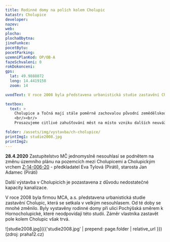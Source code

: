 ```yaml
---
title: Rodinné domy na polích kolem Cholupic
katastr: Cholupice
developer:
nazev:
web:
plocha:
plochaObytna:
jineFunkce:
pocetBytu:
pocetParking:
uzemniPlanKod: OP/OB-A
fazeSchvaleni: 0
rokDokonceni:
gps:
  lat: 49.9888072
  long: 14.4419158
  zoom: 14

uvodText: V roce 2008 byla představena urbanistická studie zastavění Cholupic

textbox:
  text: >
    Cholupice a Točná mají stále poměrně zachovalou původní zemědělskou krajinu, což je na území Prahy stále vzácnější jev. Neustálé rozšiřování těchto sídel by zcela narušila nezaměnitelný krajinný ráz. V blízkosti Cholupic se nachází vyhlášený Přírodní park Modřanská rokle – Cholupice. Mezi prvotní důvody jeho vyhlášení bylo právě zachování a trvalé chránění území pro jeho přírodovědné, krajinné a estetické hodnoty.
    <br/><br/>
    Prosazujeme citlivé zahušťování měst na místo vzniku dalších neuvážených suburbií na jeho okraji. Vlivem fragmentace této oblasti dopravou má zdejší zvěř čím dál tím větší problémy s migrací na jednotlivá stanoviště. Na velké procento uhynulé zvěře způsobené právě automobilovou dopravou upozorňují též někteří členové místního mysliveckého sdružení.

folder: /assets/img/vystavba/ch-cholupice/
printImg1: studie2008.jpg
printImg2:
---
```



**28.4.2020** Zastupitelstvo MČ jednomyslně nesouhlasí se podnětem na změnu územního plánu na pozemcích mezi Cholupicemi a Cholupickým vrchem [Z-14-006-20](https://www.praha12.cz/assets/File.ashx?id_org=80112&id_dokumenty=76537) - předkladatel Eva Tylová (Piráti), starosta Jan Adamec (Piráti)

Další výstavba v Cholupicích je pozastavena z důvodu nedostatečné kapacity kanalizace.

V roce 2008 byla firmou MCA, a.s. představena urbanistická studie zastavění Cholupic, která se setkala v velkým nesouhlasem. Od té doby se mnohé změnilo. Byly vystavěny rodinné domy při ulici Pochýšská směrem k Hornocholupické, které neodpovídají této studii. Záměr vlastníka zastavět pole kolem Cholupic však trvá.

![studie2008.jpg]({{'studie2008.jpg' | prepend: page.folder | relative_url }})<br/>
(zdroj: praha12.cz)
